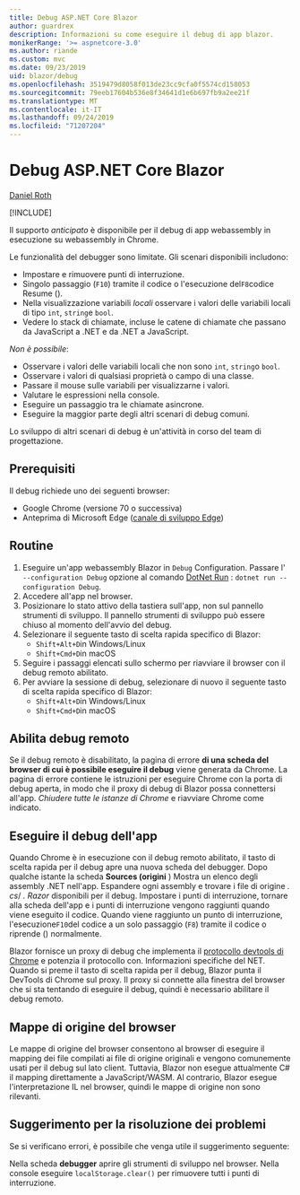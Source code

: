 ```yaml
---
title: Debug ASP.NET Core Blazor
author: guardrex
description: Informazioni su come eseguire il debug di app blazor.
monikerRange: '>= aspnetcore-3.0'
ms.author: riande
ms.custom: mvc
ms.date: 09/23/2019
uid: blazor/debug
ms.openlocfilehash: 3519479d8058f013de23cc9cfa0f5574cd158053
ms.sourcegitcommit: 79eeb17604b536e8f34641d1e6b697fb9a2ee21f
ms.translationtype: MT
ms.contentlocale: it-IT
ms.lasthandoff: 09/24/2019
ms.locfileid: "71207204"
---
```

# <a name="debug-aspnet-core-blazor"></a>Debug ASP.NET Core Blazor

[Daniel Roth](https://github.com/danroth27)

[!INCLUDE[](~/includes/blazorwasm-preview-notice.md)]

Il supporto *anticipato* è disponibile per il debug di app webassembly in esecuzione su webassembly in Chrome.

Le funzionalità del debugger sono limitate. Gli scenari disponibili includono:

* Impostare e rimuovere punti di interruzione.
* Singolo passaggio (`F10`) tramite il codice o l'esecuzione del`F8`codice Resume ().
* Nella visualizzazione variabili *locali* osservare i valori delle variabili locali di tipo `int`, `string`e `bool`.
* Vedere lo stack di chiamate, incluse le catene di chiamate che passano da JavaScript a .NET e da .NET a JavaScript.

*Non è possibile*:

* Osservare i valori delle variabili locali che non sono `int`, `string`o `bool`.
* Osservare i valori di qualsiasi proprietà o campo di una classe.
* Passare il mouse sulle variabili per visualizzarne i valori.
* Valutare le espressioni nella console.
* Eseguire un passaggio tra le chiamate asincrone.
* Eseguire la maggior parte degli altri scenari di debug comuni.

Lo sviluppo di altri scenari di debug è un'attività in corso del team di progettazione.

## <a name="prerequisites"></a>Prerequisiti

Il debug richiede uno dei seguenti browser:

* Google Chrome (versione 70 o successiva)
* Anteprima di Microsoft Edge ([canale di sviluppo Edge](https://www.microsoftedgeinsider.com))

## <a name="procedure"></a>Routine

1. Eseguire un'app webassembly Blazor in `Debug` Configuration. Passare l' `--configuration Debug` opzione al comando [DotNet Run](/dotnet/core/tools/dotnet-run) : `dotnet run --configuration Debug`.
1. Accedere all'app nel browser.
1. Posizionare lo stato attivo della tastiera sull'app, non sul pannello strumenti di sviluppo. Il pannello strumenti di sviluppo può essere chiuso al momento dell'avvio del debug.
1. Selezionare il seguente tasto di scelta rapida specifico di Blazor:
   * `Shift+Alt+D`in Windows/Linux
   * `Shift+Cmd+D`in macOS
1. Seguire i passaggi elencati sullo schermo per riavviare il browser con il debug remoto abilitato.
1. Per avviare la sessione di debug, selezionare di nuovo il seguente tasto di scelta rapida specifico di Blazor:
   * `Shift+Alt+D`in Windows/Linux
   * `Shift+Cmd+D`in macOS

## <a name="enable-remote-debugging"></a>Abilita debug remoto

Se il debug remoto è disabilitato, la pagina di errore **di una scheda del browser di cui è possibile eseguire il debug** viene generata da Chrome. La pagina di errore contiene le istruzioni per eseguire Chrome con la porta di debug aperta, in modo che il proxy di debug di Blazor possa connettersi all'app. *Chiudere tutte le istanze di Chrome* e riavviare Chrome come indicato.

## <a name="debug-the-app"></a>Eseguire il debug dell'app

Quando Chrome è in esecuzione con il debug remoto abilitato, il tasto di scelta rapida per il debug apre una nuova scheda del debugger. Dopo qualche istante la scheda **Sources (origini** ) Mostra un elenco degli assembly .NET nell'app. Espandere ogni assembly e trovare i file di origine *. cs*/ *. Razor* disponibili per il debug. Impostare i punti di interruzione, tornare alla scheda dell'app e i punti di interruzione vengono raggiunti quando viene eseguito il codice. Quando viene raggiunto un punto di interruzione, l'esecuzione`F10`del codice a un solo passaggio (`F8`) tramite il codice o riprende () normalmente.

Blazor fornisce un proxy di debug che implementa il [protocollo devtools di Chrome](https://chromedevtools.github.io/devtools-protocol/) e potenzia il protocollo con. Informazioni specifiche del NET. Quando si preme il tasto di scelta rapida per il debug, Blazor punta il DevTools di Chrome sul proxy. Il proxy si connette alla finestra del browser che si sta tentando di eseguire il debug, quindi è necessario abilitare il debug remoto.

## <a name="browser-source-maps"></a>Mappe di origine del browser

Le mappe di origine del browser consentono al browser di eseguire il mapping dei file compilati ai file di origine originali e vengono comunemente usati per il debug sul lato client. Tuttavia, Blazor non esegue attualmente C# il mapping direttamente a JavaScript/WASM. Al contrario, Blazor esegue l'interpretazione IL nel browser, quindi le mappe di origine non sono rilevanti.

## <a name="troubleshooting-tip"></a>Suggerimento per la risoluzione dei problemi

Se si verificano errori, è possibile che venga utile il suggerimento seguente:

Nella scheda **debugger** aprire gli strumenti di sviluppo nel browser. Nella console eseguire `localStorage.clear()` per rimuovere tutti i punti di interruzione.
